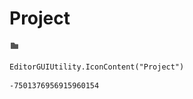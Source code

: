 # Project
![](/img/Project.png)

``` CSharp
EditorGUIUtility.IconContent("Project")
```
```
-7501376956915960154
```
